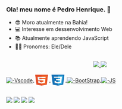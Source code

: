 ### Ola! meu nome é Pedro Henrique. 🤵

- 😎 Moro atualmente na Bahia!
- 💻 Interesse em dessenvolvimento Web
- 📚 Atualmente aprendendo JavaScript
- 🙋‍♂️ Pronomes: Ele/Dele

 <br>
 <div align="center">
  <a href="https://github.com/Pedro-HenriqueDev">
  <img height="140em" title_color="#ffffff" src="https://github-readme-stats.vercel.app/api?username=Pedro-HenriqueDev&show_icons=true&theme=dark&include_all_commits=true&count_private=true"/>
  <img height="140em" src="https://github-readme-stats.vercel.app/api/?username=Pedro-HenriqueDev&layout=compact&langs_count=7&theme=dark"/>
</div>
  
<div style="display: inline_block"><br>
  <img align="center" alt="-Vscode" height="30" width="40" src="https://cdn.jsdelivr.net/gh/devicons/devicon/icons/vscode/vscode-original.svg" />
  <img align="center" alt="-HTML" height="30" width="40" src="https://raw.githubusercontent.com/devicons/devicon/master/icons/html5/html5-original.svg">
  <img align="center" alt="-CSS" height="30" width="40" src="https://raw.githubusercontent.com/devicons/devicon/master/icons/css3/css3-original.svg">
  <img align="center" alt="-BootStrap" height="30" width="40" src="https://cdn.jsdelivr.net/gh/devicons/devicon/icons/bootstrap/bootstrap-plain.svg" />
  <img align="center" alt="-JS" height="30" width="40" src="https://cdn.jsdelivr.net/gh/devicons/devicon/icons/javascript/javascript-original.svg" />
  
  ##
  
  <div> 
   <a href="https://twitter.com/Pedro_Hrqu" target="_blank"><img src="https://img.shields.io/badge/Twitter-1DA1F2?style=for-the-badge&logo=twitter&logoColor=white" target="_blank"></a>
  <a href="https://www.instagram.com/pedro_151_/" target="_blank"><img src="https://img.shields.io/badge/-Instagram-%23E4405F?style=for-the-badge&logo=instagram&logoColor=white" target="_blank"></a>
  <a href = "mailto:contatopedrohrq@gmail.com"><img src="https://img.shields.io/badge/-Gmail-%23333?style=for-the-badge&logo=gmail&logoColor=white" target="_blank"></a>
  <a href="https://www.linkedin.com/in/pedro-henrique-6ab634229/" target="_blank"><img src="https://img.shields.io/badge/-LinkedIn-%230077B5?style=for-the-badge&logo=linkedin&logoColor=white" target="_blank"></a> 
 
</div>

